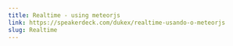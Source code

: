 ```yaml
---
title: Realtime - using meteorjs
link: https://speakerdeck.com/dukex/realtime-usando-o-meteorjs
slug: Realtime
---
```


<script async class="speakerdeck-embed" data-id="b8538b801b7101313c312a53b2e5d4c1" data-ratio="1.29456384323641" src="//speakerdeck.com/assets/embed.js"></script>
